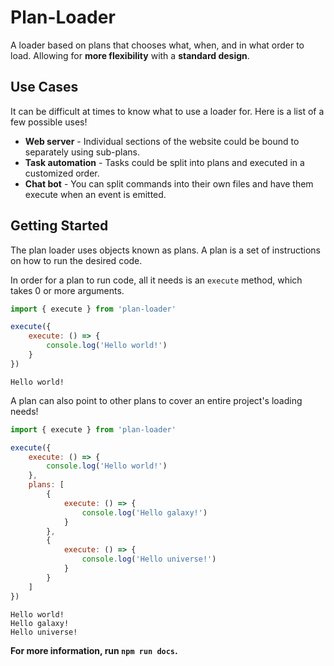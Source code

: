 # Plan-Loader
A loader based on plans that chooses what, when, and in what order
to load. Allowing for **more flexibility** with a **standard design**.

## Use Cases
It can be difficult at times to know what to use a loader for. Here is a list of a few possible uses!

- **Web server** - Individual sections of the website could be bound to separately using sub-plans.
- **Task automation** - Tasks could be split into plans and executed in a customized order.
- **Chat bot** - You can split commands into their own files and have them execute when an event is emitted.

## Getting Started
The plan loader uses objects known as plans. A plan is a set of instructions on how to run the desired code.

In order for a plan to run code, all it needs is an `execute` method, which takes 0 or more arguments.
```js
import { execute } from 'plan-loader'

execute({
	execute: () => {
		console.log('Hello world!')
	}
})
```
```text
Hello world!
```

A plan can also point to other plans to cover an entire project's loading needs!
```js
import { execute } from 'plan-loader'

execute({
	execute: () => {
		console.log('Hello world!')
	},
	plans: [
		{
			execute: () => {
				console.log('Hello galaxy!')
			}
		},
		{
			execute: () => {
				console.log('Hello universe!')
			}
		}
	]
})
```
```text
Hello world!
Hello galaxy!
Hello universe!
```

**For more information, run `npm run docs`.**
